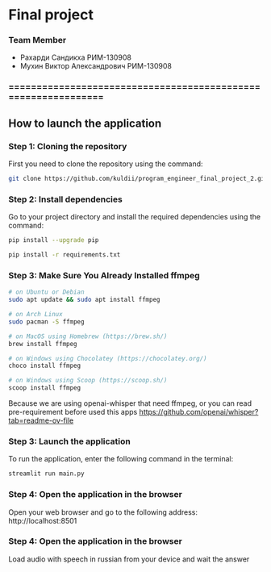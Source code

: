 # Final project

### Team Member
- Рахарди Сандикха РИМ-130908
- Мухин Виктор Александрович РИМ-130908

### ==============================================================

## How to launch the application

### Step 1: Cloning the repository
First you need to clone the repository using the command:
```bash
git clone https://github.com/kuldii/program_engineer_final_project_2.git
```

### Step 2: Install dependencies
Go to your project directory and install the required dependencies using the command:
```bash
pip install --upgrade pip
```
```bash
pip install -r requirements.txt
```

### Step 3: Make Sure You Already Installed ffmpeg
```bash
# on Ubuntu or Debian
sudo apt update && sudo apt install ffmpeg

# on Arch Linux
sudo pacman -S ffmpeg

# on MacOS using Homebrew (https://brew.sh/)
brew install ffmpeg

# on Windows using Chocolatey (https://chocolatey.org/)
choco install ffmpeg

# on Windows using Scoop (https://scoop.sh/)
scoop install ffmpeg
```
Because we are using openai-whisper that need ffmpeg, or you can read pre-requirement before used this apps
https://github.com/openai/whisper?tab=readme-ov-file

### Step 3: Launch the application
To run the application, enter the following command in the terminal:
```bash
streamlit run main.py
```

### Step 4: Open the application in the browser
Open your web browser and go to the following address:
http://localhost:8501

### Step 4: Open the application in the browser
Load audio with speech in russian from your device and wait the answer
